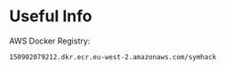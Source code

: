 # Useful Info

AWS Docker Registry:

    150902079212.dkr.ecr.eu-west-2.amazonaws.com/symhack
    


